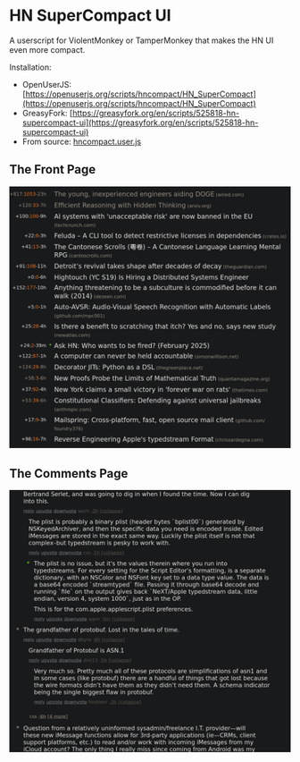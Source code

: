 # HN SuperCompact UI

A userscript for ViolentMonkey or TamperMonkey that makes the HN UI even more compact.

Installation:

  - OpenUserJS: [https://openuserjs.org/scripts/hncompact/HN_SuperCompact](https://openuserjs.org/scripts/hncompact/HN_SuperCompact)
  - GreasyFork: [https://greasyfork.org/en/scripts/525818-hn-supercompact-ui](https://greasyfork.org/en/scripts/525818-hn-supercompact-ui)
  - From source: [hncompact.user.js](hncompact.user.js)

## The Front Page

![posts](hn1.jpg)

## The Comments Page

![comments](hn2.jpg)
